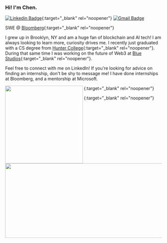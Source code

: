 ### Hi! I'm Chen.

[![Linkedin Badge](https://img.shields.io/badge/-Chen%20Stanilovsky-blue?style=flat-square&logo=Linkedin&logoColor=white)](https://www.linkedin.com/in/chenstanilovsky/){:target="\_blank" rel="noopener"} [![Gmail Badge](https://img.shields.io/badge/-chen.stanilovsky@gmail.com-c14438?style=flat-square&logo=Gmail&logoColor=white)](mailto:chen.stanilovsky@gmail.com)

SWE @ [Bloomberg](https://www.bloomberg.com/){:target="\_blank" rel="noopener"}

I grew up in Brooklyn, NY and am a huge fan of blockchain and AI tech! I am always looking to learn more, curiosity drives me. I recently just graduated with a CS degree from [Hunter College](https://hunter.cuny.edu/){:target="\_blank" rel="noopener"}. During that same time I was working on the future of Web3 at [Blue Studios](https://bluestudios.io/){:target="\_blank" rel="noopener"}.

Feel free to connect with me on LinkedIn! If you're looking for advice on finding an internship, don't be shy to message me! I have done internships at Bloomberg, and a mentorship at Microsoft.

[<img src="https://user-images.githubusercontent.com/30581852/199850113-7f04e318-07c8-4bd8-bba3-bc668d1cdf64.gif" align="left" height="250" width="250" >](https://opensea.io/collection/blockchainadventuresofbellathebluebot){:target="\_blank" rel="noopener"}

[<img src="https://user-images.githubusercontent.com/30581852/199850310-eb6c3987-5b25-4d27-8482-76ea7dc33f2b.png" align="right" height="240" width="520" >](https://www.bloomberg.com/){:target="\_blank" rel="noopener"}
